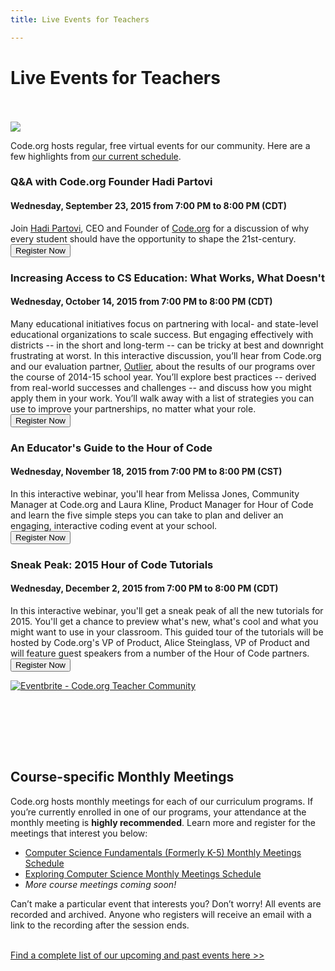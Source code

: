 ```yaml
---
title: Live Events for Teachers

---
```


# Live Events for Teachers

<br><br>
<img src="/images/sotm31.jpg" width=“80%”/>

Code.org hosts regular, free virtual events for our community. Here are a few highlights from [our current schedule](http://www.eventbrite.com/o/codeorg-teacher-community-8317327577).

### Q&A with Code.org Founder Hadi Partovi
#### Wednesday, September 23, 2015 from 7:00 PM to 8:00 PM (CDT) 
Join [Hadi Partovi](https://code.org/about/leadership/hadi_partovi), CEO and Founder of [Code.org](http://code.org) for a discussion of why every student should have the opportunity to shape the 21st-century.
<br>
[<button>Register Now</button>](http://www.eventbrite.com/e/americas-untapped-opportunity-tickets-17987288464)

### Increasing Access to CS Education: What Works, What Doesn't
#### Wednesday, October 14, 2015 from 7:00 PM to 8:00 PM (CDT) 
Many educational initiatives focus on partnering with local- and state-level educational organizations to scale success. But engaging effectively with districts -- in the short and long-term -- can be tricky at best and downright frustrating at worst. In this interactive discussion, you’ll hear from Code.org and our evaluation partner, [Outlier](http://outlier.uchicago.edu), about the results of our programs over the course of 2014-15 school year. You’ll explore best practices -- derived from real-world successes and challenges -- and discuss how you might apply them in your work. You’ll walk away with a list of strategies you can use to improve your partnerships, no matter what your role.
<br>
[<button>Register Now</button>](http://www.eventbrite.com/e/increasing-access-to-cs-education-what-works-what-doesnt-tickets-18405507368)

### An Educator's Guide to the Hour of Code
#### Wednesday, November 18, 2015 from 7:00 PM to 8:00 PM (CST) 
In this interactive webinar, you'll hear from Melissa Jones, Community Manager at Code.org and Laura Kline, Product Manager for Hour of Code and learn the five simple steps you can take to plan and deliver an engaging, interactive coding event at your school.
<br>
[<button>Register Now</button>](http://www.eventbrite.com/e/an-educators-guide-to-the-hour-of-code-tickets-17987415845)

### Sneak Peak: 2015 Hour of Code Tutorials
#### Wednesday, December 2, 2015 from 7:00 PM to 8:00 PM (CDT) 
In this interactive webinar, you'll get a sneak peak of all the new tutorials for 2015. You'll get a chance to preview what's new, what's cool and what you might want to use in your classroom. This guided tour of the tutorials will be hosted by Code.org's VP of Product,  Alice Steinglass, VP of Product and will feature guest speakers from a number of the Hour of Code partners.
<br>
[<button>Register Now</button>](http://www.eventbrite.com/e/sneak-peak-2015-hour-of-code-tutorials-tickets-17987437911)


<a href="http://www.eventbrite.com/o/codeorg-teacher-community-8317327577" target="_blank"><img src="https://www.eventbrite.com/custombutton?eid=17789364468" alt="Eventbrite - Code.org Teacher Community" /></a>

<br><br>

<br><br>

## Course-specific Monthly Meetings

Code.org hosts monthly meetings for each of our curriculum programs. If you’re currently enrolled in one of our programs, your attendance at the monthly meeting is **highly recommended**. Learn more and register for the meetings that interest you below:

- [Computer Science Fundamentals (Formerly K-5) Monthly Meetings Schedule](/educate/csfun-201516meetings)
- [Exploring Computer Science Monthly Meetings Schedule](/educate/ecs-201516meetings)
- *More course meetings coming soon!*

Can’t make a particular event that interests you? Don’t worry! All events are recorded and archived. Anyone who registers will receive an email with a link to the recording after the session ends.
<br><br>
<p><a href="http://www.eventbrite.com/o/codeorg-teacher-community-8317327577" target="_blank">Find a complete list of our upcoming and past events here &gt;&gt;</a></p>